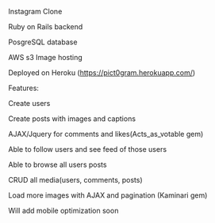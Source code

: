 Instagram Clone

Ruby on Rails backend

PosgreSQL database

AWS s3 Image hosting

Deployed on Heroku (https://pict0gram.herokuapp.com/)

Features:

  Create users

  Create posts with images and captions

  AJAX/Jquery for comments and likes(Acts_as_votable gem)

  Able to follow users and see feed of those users
  
  Able to browse all users posts
  
  CRUD all media(users, comments, posts)
    
  Load more images with AJAX and pagination (Kaminari gem)
  
Will add mobile optimization soon

